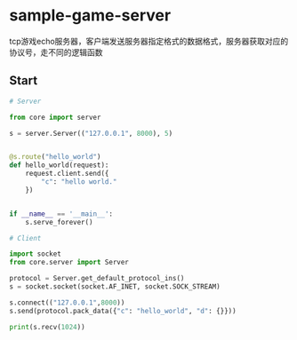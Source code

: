 # sample-game-server
tcp游戏echo服务器，客户端发送服务器指定格式的数据格式，服务器获取对应的协议号，走不同的逻辑函数


## Start

```python
# Server

from core import server

s = server.Server(("127.0.0.1", 8000), 5)


@s.route("hello_world")
def hello_world(request):
    request.client.send({
        "c": "hello world."
    })


if __name__ == '__main__':
    s.serve_forever()
```

```python
# Client

import socket
from core.server import Server

protocol = Server.get_default_protocol_ins()
s = socket.socket(socket.AF_INET, socket.SOCK_STREAM)

s.connect(("127.0.0.1",8000))
s.send(protocol.pack_data({"c": "hello_world", "d": {}}))

print(s.recv(1024))
```
